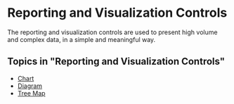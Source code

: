 # Reporting and Visualization Controls

The reporting and visualization controls are used to present high volume and complex data, in a simple and meaningful way.

## Topics in "Reporting and Visualization Controls"
* [Chart](reporting-and-visualization-controls/chart.md)
* [Diagram](reporting-and-visualization-controls/diagram.md)
* [Tree Map](reporting-and-visualization-controls/tree-map.md)